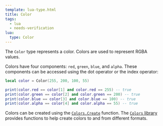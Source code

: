 ```yaml
---
template: lua-type.html
title: Color
tags:
  - lua
  - needs-verification
lua:
  type: Color
---
```


The `Color` type represents a color. Colors are used to represent RGBA values.

Colors have four components: `red`, `green`, `blue`, and `alpha`.
These components can be accessed using the dot operator or the index operator:

```lua
local color = Color(255, 200, 100, 55)

print(color.red == color[1] and color.red == 255) -- true
print(color.green == color[2] and color.green == 200) -- true
print(color.blue == color[3] and color.blue == 100) -- true
print(color.alpha == color[4] and color.alpha == 55) -- true
```

Colors can be created using the [`Colors.Create`](libraries/Colors/Create.md)
function. The [`Colors` library](libraries/Colors/index.md) provides functions to
help create colors to and from different formats.
